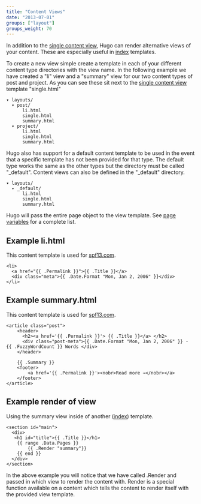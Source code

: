 ```yaml
---
title: "Content Views"
date: "2013-07-01"
groups: ["layout"]
groups_weight: 70
---
```


In addition to the [single content view](/layout/content/), Hugo can render alternative views of
your content. These are especially useful in [index](/layout/indexes) templates.

To create a new view simple create a template in each of your different content
type directories with the view name. In the following example we have created a
"li" view and a "summary" view for our two content types of post and project. As
you can see these sit next to the [single content view](/layout/content)
template "single.html"

    ▾ layouts/
      ▾ post/
          li.html
          single.html
          summary.html
      ▾ project/
          li.html
          single.html
          summary.html

Hugo also has support for a default content template to be used in the event
that a specific template has not been provided for that type. The default type
works the same as the other types but the directory must be called "_default".
Content views can also be defined in the "_default" directory.


    ▾ layouts/
      ▾ _default/
          li.html
          single.html
          summary.html


Hugo will pass the entire page object to the view template. See [page
variables](/layout/variables) for a complete list.

## Example li.html
This content template is used for [spf13.com](http://spf13.com).

    <li>
      <a href="{{ .Permalink }}">{{ .Title }}</a>
      <div class="meta">{{ .Date.Format "Mon, Jan 2, 2006" }}</div>
    </li>

## Example summary.html
This content template is used for [spf13.com](http://spf13.com).

    <article class="post">
        <header>
          <h2><a href='{{ .Permalink }}'> {{ .Title }}</a> </h2>
          <div class="post-meta">{{ .Date.Format "Mon, Jan 2, 2006" }} - {{ .FuzzyWordCount }} Words </div>
        </header>

        {{ .Summary }}
        <footer>
            <a href='{{ .Permalink }}'><nobr>Read more →</nobr></a>
        </footer>
    </article>


## Example render of view
Using the summary view inside of another ([index](/layout/index)) template.

    <section id="main">
      <div>
       <h1 id="title">{{ .Title }}</h1>
        {{ range .Data.Pages }}
            {{ .Render "summary"}}
        {{ end }}
      </div>
    </section>

In the above example you will notice that we have called .Render and passed in
which view to render the content with. Render is a special function available on
a content which tells the content to render itself with the provided view template.
